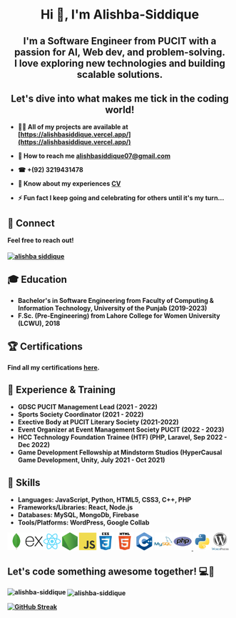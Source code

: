 <h1 align="center">Hi 👋, I'm Alishba-Siddique</h1>
<h2 align="center">I'm a <b>Software Engineer<b> from PUCIT with a passion for <strong>AI, Web dev, and problem-solving</strong>.<br />I love exploring new technologies and building scalable solutions.</h2>
<h2 align="center"> Let's dive into what makes me tick in the coding world!</h2>


- 👩‍💻 All of my projects are available at [https://alishbasiddique.vercel.app/](https://alishbasiddique.vercel.app/)

- 📧 How to reach me **alishbasiddique07@gmail.com**
- ☎ **+(92) 3219431478**

- 📄 Know about my experiences [CV]([https://drive.google.com/file/d/1OEvEUdVPhFXge6-v9OhepoPG2mXAaB9g/view?usp=drive_link](https://drive.google.com/file/d/1EogbUZq7i6IiB1iMlVl2QwfKHPkHeXut/view?usp=sharing))

- ⚡ Fun fact **I keep going and celebrating for others until it's my turn...**

## 🤝 Connect
<p align="left">
Feel free to reach out!
<br><br>
<a href="https://linkedin.com/in/alishba-siddique" target="blank"><img align="center" src="https://raw.githubusercontent.com/rahuldkjain/github-profile-readme-generator/master/src/images/icons/Social/linked-in-alt.svg" alt="alishba siddique" height="30" width="40" /></a>
</p>


## 🎓 Education
- **Bachelor's in Software Engineering** from Faculty of Computing & Information Technology, University of the Punjab (2019-2023)
- **F.Sc. (Pre-Engineering)** from Lahore College for Women University (LCWU), 2018

## 🏆 Certifications
Find all my certifications [here](https://github.com/Alishba-Siddique/Certificates#certificates).

## 💼 Experience & Training
- **GDSC PUCIT Management Lead** (2021 - 2022)
- **Sports Society Coordinator** (2021 - 2022)
- **Exective Body at PUCIT Literary Society** (2021-2022)
- **Event Organizer at Event Management Society PUCIT** (2022 - 2023)
- **HCC Technology Foundation Trainee (HTF)** (PHP, Laravel, Sep 2022 - Dec 2022)
- **Game Development Fellowship at Mindstorm Studios** (HyperCausal Game Development, Unity, July 2021 - Oct 2021)


## 🚀 Skills
- **Languages:** JavaScript, Python, HTML5, CSS3, C++, PHP
- **Frameworks/Libraries:** React, Node.js
- **Databases:** MySQL, MongoDb, Firebase
- **Tools/Platforms:** WordPress, Google Collab

<p align="left"> <a href="https://www.mongodb.com/mern-stack#:~:text=MERN%20stands%20for%20MongoDB%2C%20Express,a%20client%2Dside%20JavaScript%20framework" target="_blank" rel="noreferrer"><img src="https://raw.githubusercontent.com/devicons/devicon/master/icons/mongodb/mongodb-original.svg" alt= MERN  width="40" height="40" /><a href="https://www.mongodb.com/mern-stack#:~:text=MERN%20stands%20for%20MongoDB%2C%20Express,a%20client%2Dside%20JavaScript%20framework" target="_blank" rel="noreferrer"><img src="https://raw.githubusercontent.com/devicons/devicon/master/icons/express/express-original.svg" alt= MERN  width="40" height="40" /><a href="https://www.mongodb.com/mern-stack#:~:text=MERN%20stands%20for%20MongoDB%2C%20Express,a%20client%2Dside%20JavaScript%20framework" target="_blank" rel="noreferrer"><img src="https://raw.githubusercontent.com/devicons/devicon/master/icons/react/react-original.svg" alt= MERN  width="40" height="40" /><a href="https://www.mongodb.com/mern-stack#:~:text=MERN%20stands%20for%20MongoDB%2C%20Express,a%20client%2Dside%20JavaScript%20framework" target="_blank" rel="noreferrer"><img src="https://raw.githubusercontent.com/devicons/devicon/master/icons/nodejs/nodejs-original.svg" alt= MERN  width="40" height="40" /><a href="https://developer.mozilla.org/en-US/docs/Web/JavaScript" target="_blank" rel="noreferrer"><img src="https://raw.githubusercontent.com/devicons/devicon/master/icons/javascript/javascript-original.svg" alt="javascript" width="40" height="40"/><a href="https://www.w3schools.com/css/" target="_blank" rel="noreferrer"><img src="https://raw.githubusercontent.com/devicons/devicon/master/icons/css3/css3-original-wordmark.svg" alt="css3" width="40" height="40"/></a> <a href="https://www.w3.org/html/" target="_blank" rel="noreferrer"><img src="https://raw.githubusercontent.com/devicons/devicon/master/icons/html5/html5-original-wordmark.svg" alt="html5" width="40" height="40"/></a> <a href="https://www.w3schools.com/cpp/" target="_blank" rel="noreferrer"><img src="https://raw.githubusercontent.com/devicons/devicon/master/icons/cplusplus/cplusplus-original.svg" alt="cplusplus" width="40" height="40"/></a> <a href="https://www.mysql.com/" target="_blank" rel="noreferrer"><img src="https://raw.githubusercontent.com/devicons/devicon/master/icons/mysql/mysql-original-wordmark.svg" alt="mysql" width="40" height="40"/></a> <a href="https://www.php.net" target="_blank" rel="noreferrer"><img src="https://raw.githubusercontent.com/devicons/devicon/master/icons/php/php-original.svg" alt="php" width="40" height="40"/> </a> <a href="https://www.python.org" target="_blank" rel="noreferrer"><img src="https://raw.githubusercontent.com/devicons/devicon/master/icons/python/python-original.svg" alt="python" width="40" height="40"/></a><a href="https://www.python.org" target="_blank" rel="noreferrer"><img src="https://raw.githubusercontent.com/devicons/devicon/master/icons/wordpress/wordpress-original.svg" alt="wordpress" width="40" height="40"/></a>



## Let's code something awesome together! 💻🚀

<p><img align="left" src="https://github-readme-stats.vercel.app/api/top-langs?username=alishba-siddique&show_icons=true&locale=en&layout=compact" alt="alishba-siddique" /></p>

<p>&nbsp;<img align="center" src="https://github-readme-stats.vercel.app/api?username=alishba-siddique&show_icons=true&locale=en" alt="alishba-siddique" /></p>

[![GitHub Streak](https://github-readme-streak-stats.herokuapp.com?user=Alishba-Siddique)](https://git.io/streak-stats)
